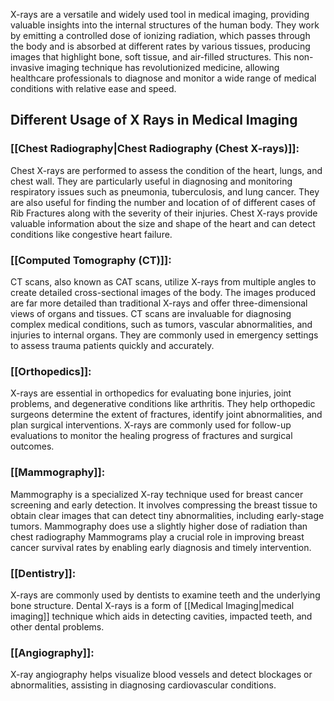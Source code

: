X-rays are a versatile and widely used tool in medical imaging, providing valuable insights into the internal structures of the human body. They work by emitting a controlled dose of ionizing radiation, which passes through the body and is absorbed at different rates by various tissues, producing images that highlight bone, soft tissue, and air-filled structures. This non-invasive imaging technique has revolutionized medicine, allowing healthcare professionals to diagnose and monitor a wide range of medical conditions with relative ease and speed.

## Different Usage of X Rays in Medical Imaging

### [[Chest Radiography|Chest Radiography (Chest X-rays)]]:

Chest X-rays are performed to assess the condition of the heart, lungs, and chest wall.
They are particularly useful in diagnosing and monitoring respiratory issues such as pneumonia, tuberculosis, and lung cancer.
They are also useful for finding the number and location of of different cases of Rib Fractures along with the severity of their injuries.
Chest X-rays provide valuable information about the size and shape of the heart and can detect conditions like congestive heart failure.


### [[Computed Tomography (CT)]]:

CT scans, also known as CAT scans, utilize X-rays from multiple angles to create detailed cross-sectional images of the body.
The images produced are far more detailed than traditional X-rays and offer three-dimensional views of organs and tissues.
CT scans are invaluable for diagnosing complex medical conditions, such as tumors, vascular abnormalities, and injuries to internal organs.
They are commonly used in emergency settings to assess trauma patients quickly and accurately.


### [[Orthopedics]]:

X-rays are essential in orthopedics for evaluating bone injuries, joint problems, and degenerative conditions like arthritis.
They help orthopedic surgeons determine the extent of fractures, identify joint abnormalities, and plan surgical interventions.
X-rays are commonly used for follow-up evaluations to monitor the healing progress of fractures and surgical outcomes.


### [[Mammography]]:

Mammography is a specialized X-ray technique used for breast cancer screening and early detection.
It involves compressing the breast tissue to obtain clear images that can detect tiny abnormalities, including early-stage tumors. Mammography does use a slightly higher dose of radiation than chest radiography
Mammograms play a crucial role in improving breast cancer survival rates by enabling early diagnosis and timely intervention.


### [[Dentistry]]:

X-rays are commonly used by dentists to examine teeth and the underlying bone structure. Dental X-rays is a form of  [[Medical Imaging|medical imaging]] technique which aids in detecting cavities, impacted teeth, and other dental problems.


### [[Angiography]]:
X-ray angiography helps visualize blood vessels and detect blockages or abnormalities, assisting in diagnosing cardiovascular conditions.
